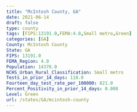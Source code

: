 ```yaml
---
title: "McIntosh County, GA"
date: 2021-06-14
draft: false
type: county
tags: [FIPS:13191.0,FEMA:4.0,Small metro,Green]
categories: [GA]
County: McIntosh County
State: GA
FIPS: 13191.0
FEMA_Region: 4.0
Population: 14378.0
NCHS_Urban_Rural_Classification: Small metro
Tests_in_prior_14_days: 118.0
Fourteen_day_test_rate_per_100000: 821.0
Percent_Positivity_in_prior_14_days: 0.008
Level: Green
url: /states/GA/mcintosh-county
---
```



